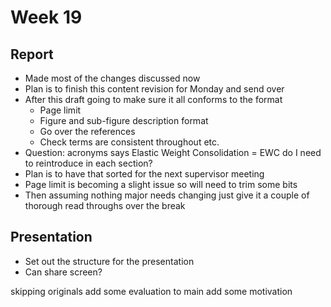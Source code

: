# Week 19
## Report
* Made most of the changes discussed now
* Plan is to finish this content revision for Monday and send over
* After this draft going to make sure it all conforms to the format
    * Page limit
    * Figure and sub-figure description format
    * Go over the references
    * Check terms are consistent throughout etc.
* Question: acronyms says Elastic Weight Consolidation = EWC do I need to reintroduce in each section?
* Plan is to have that sorted for the next supervisor meeting
* Page limit is becoming a slight issue so will need to trim some bits
* Then assuming nothing major needs changing just give it a couple of thorough read throughs over the break

## Presentation
* Set out the structure for the presentation
* Can share screen?

skipping originals
add some evaluation to main
add some motivation